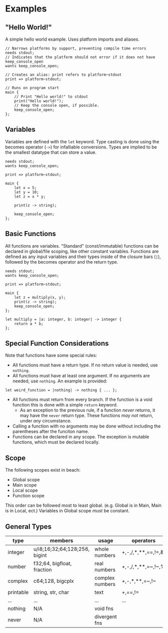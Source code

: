 # Examples

## "Hello World!"

A simple hello world example. Uses platform imports and aliases.

```beach
// Narrows platforms by support, preventing compile time errors
needs stdout;
// Indicates that the platform should not error if it does not have keep_console_open
wants keep_console_open;

// Creates an alias: print refers to platform~stdout
print => platform~stdout;

// Runs on program start
main {
    // Print "Hello world!" to stdout
    print("Hello world!");
    // Keep the console open, if possible.
    keep_console_open;
};
```

## Variables

Variables are defined with the `let` keyword. Type casting is done using the becomes operator (`->`) for infalliable conversions. Types are implied to be the smallest datatype that can store a value.

```beach
needs stdout;
wants keep_console_open;

print => platform~stdout;

main {
    let x = 5;
    let y = 10;
    let z = x * y;

    print(z -> string);

    keep_console_open;
};
```

## Basic Functions

All functions are variables. "Standard" (const/immutable) functions can be declared in global/file scoping, like other constant variables. Functions are defined as any input variables and their types inside of the closure bars (`|`), followed by the becomes operator and the return type.

```beach
needs stdout;
wants keep_console_open;

print => platform~stdout;

main {
    let z = multiply(x, y);
    print(z -> string);
    keep_console_open;
};

let multiply = |a: integer, b: integer| -> integer {
    return a * b;
};
```

## Special Function Considerations

Note that functions have some special rules:

- All functions must have a return type. If no return value is needed, use `nothing`.
- All functions must have at least one argument. If no arguments are needed, use `nothing`. An example is provided:

```beach
let weird_function = |nothing| -> nothing { ... };
```

- All functions must return from every branch. If the function is a void function this is done with a simple `return` keyword.
  - As an exception to the previous rule, if a function *never* returns, it may have the `never` return type. These functions *may not* return, under *any* circumstance.
- Calling a function with no arguments may be done without including the parentheses after the funciton name.
- Functions can be declared in any scope. The exception is mutable functions, which must be declared locally.

## Scope

The following scopes exist in beach:

- Global scope
- Main scope
- Local scope
- Function scope

This order can be followed most to least global. (e.g. Global is in Main, Main is in Local, ect.)
Variables in Global scope *must* be constant.

## General Types

|type     |members                      |usage          |operators               |
|---------|-----------------------------|---------------|------------------------|
|integer  |u/i8;16;32;64;128;256, bigint|whole numbers  |+,-,/,*,**,==,!=,&,|,^,%|
|number   |f32;64, bigfloat, fraction   |real numbers   |+,-,/,*,**,=~,!~,%      |
|complex  |c64;128, bigcplx             |complex numbers|+,-,*,**,=~,!~          |<!-- more operators should be possible here, look into this -->
|printable|string, str, char            |text           |+,==,!=                 |
|...      |...                          |...            |...                     |
|nothing  |N/A                          |void fns       |                        |
|never    |N/A                          |divergent fns  |                        |

